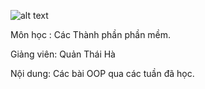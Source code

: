 ![alt text](https://gpcoder.com/wp-content/uploads/2017/11/OOP.png)









Môn học : Các Thành phần phần mềm.


Giảng viên: Quản Thái Hà



Nội dung: Các bài OOP qua các tuần đã học.


